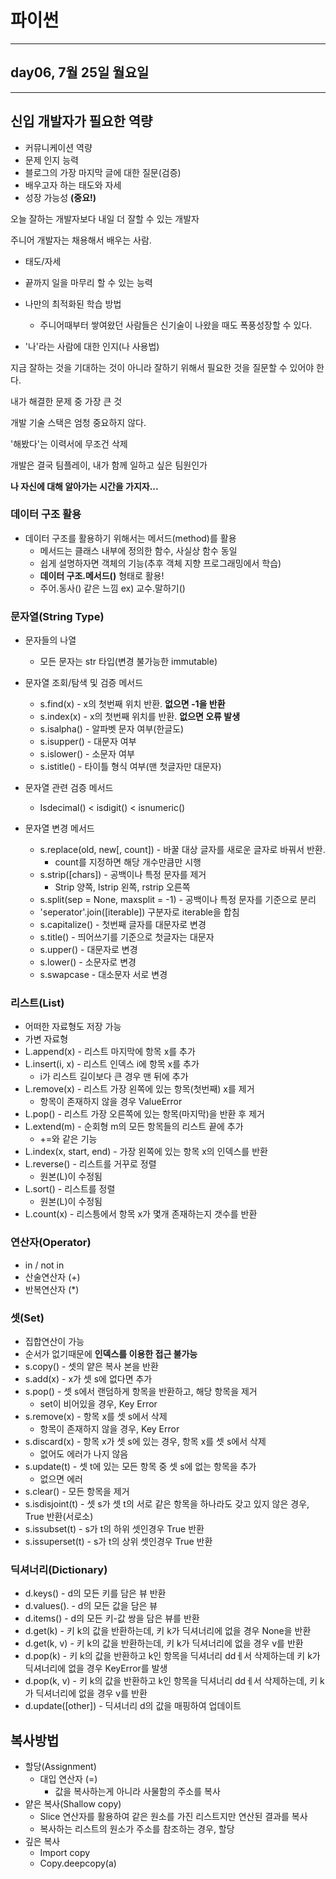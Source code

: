 # 파이썬

---

## day06, 7월 25일 월요일

---

## 신입 개발자가 필요한 역량

- 커뮤니케이션 역량
- 문제 인지 능력
- 블로그의 가장 마지막 글에 대한 질문(검증)
- 배우고자 하는 태도와 자세
- 성장 가능성 **(중요!)**

오늘 잘하는 개발자보다 내일 더 잘할 수 있는 개발자

주니어 개발자는 채용해서 배우는 사람.

- 태도/자세
- 끝까지 일을 마무리 할 수 있는 능력
- 나만의 최적화된 학습 방법
  - 주니어때부터 쌓여왔던 사람들은 신기술이 나왔을 때도 폭풍성장할 수 있다.

- '나'라는 사람에 대한 인지(나 사용법)

지금 잘하는 것을 기대하는 것이 아니라 잘하기 위해서 필요한 것을 질문할 수 있어야 한다.

내가 해결한 문제 중 가장 큰 것

개발 기술 스택은 엄청 중요하지 않다.

'해봤다'는 이력서에 무조건 삭제

개발은 결국 팀플레이, 내가 함께 일하고 싶은 팀원인가

**나 자신에 대해 알아가는 시간을 가지자...**



### 데이터 구조 활용

- 데이터 구조를 활용하기 위해서는 메서드(method)를 활용
  - 메서드는 클래스 내부에 정의한 함수, 사실상 함수 동일
  - 쉽게 설명하자면 객체의 기능(추후 객체 지향 프로그래밍에서 학습)
  - **데이터 구조.메서드()** 형태로 활용!
  - 주어.동사() 같은 느낌 ex) 교수.말하기()



### 문자열(String Type)

- 문자들의 나열

  - 모든 문자는 str 타입(변경 불가능한 immutable)

- 문자열 조회/탐색 및 검증 메서드

  - s.find(x) - x의 첫번째 위치 반환. **없으면 -1을 반환**
  - s.index(x) - x의 첫번째 위치를 반환. **없으면 오류 발생**
  - s.isalpha() - 알파벳 문자 여부(한글도)
  - s.isupper() - 대문자 여부
  - s.islower() - 소문자 여부
  - s.istitle() - 타이틀 형식 여부(맨 첫글자만 대문자)

- 문자열 관련 검증 메서드

  - Isdecimal() < isdigit() < isnumeric()

- 문자열 변경 메서드

  - s.replace(old, new[, count]) - 바꿀 대상 글자를 새로운 글자로 바꿔서 반환. 
    - count를 지정하면 해당 개수만큼만 시행
  - s.strip([chars]) - 공백이나 특정 문자를 제거
    - Strip 양쪽, lstrip 왼쪽, rstrip 오른쪽
  - s.split(sep = None, maxsplit = -1) - 공백이나 특정 문자를 기준으로 분리
  - 'seperator'.join([iterable]) 구분자로 iterable을 합침
  - s.capitalize() - 첫번째 글자를 대문자로 변경
  - s.title() - 띄어쓰기를 기준으로 첫글자는 대문자
  - s.upper() - 대문자로 변경
  - s.lower() - 소문자로 변경
  - s.swapcase - 대소문자 서로 변경

  

### 리스트(List)

- 어떠한 자료형도 저장 가능
- 가변 자료형
- L.append(x) - 리스트 마지막에 항목 x를 추가
- L.insert(i, x) - 리스트 인덱스 i에 항목 x를 추가
  - i가 리스트 길이보다 큰 경우 맨 뒤에 추가
- L.remove(x) - 리스트 가장 왼쪽에 있는 항목(첫번째) x를 제거
  - 항목이 존재하지 않을 경우 ValueError
- L.pop() - 리스트 가장 오른쪽에 있는 항목(마지막)을 반환 후 제거
- L.extend(m) - 순회형 m의 모든 항목들의 리스트 끝에 추가
  - +=와 같은 기능
- L.index(x, start, end) - 가장 왼쪽에 있는 항목 x의 인덱스를 반환
- L.reverse() - 리스트를 거꾸로 정렬
  - 원본(L)이 수정됨
- L.sort() - 리스트를 정렬
  - 원본(L)이 수정됨
- L.count(x) - 리스틍에서 항목 x가 몇개 존재하는지 갯수를 반환



### 연산자(Operator)

- in / not in
- 산술연산자 (+)
- 반복연산자 (*)



### 셋(Set)

- 집합연산이 가능
- 순서가 없기때문에 **인덱스를 이용한 접근 불가능**
- s.copy() - 셋의 얕은 복사 본을 반환
- s.add(x) - x가 셋 s에 없다면 추가
- s.pop() - 셋 s에서 랜덤하게 항목을 반환하고, 해당 항목을 제거
  - set이 비어있을 경우, Key Error
- s.remove(x) - 항목 x를 셋 s에서 삭제
  - 항목이 존재하지 않을 경우, Key Error
- s.discard(x) - 항목 x가 셋 s에 있는 경우, 항목 x를 셋 s에서 삭제
  - 없어도 에러가 나지 않음
- s.update(t) - 셋 t에 있는 모든 항목 중 셋 s에 없는 항목을 추가
  - 없으면 에러
- s.clear() - 모든 항목을 제거
- s.isdisjoint(t) - 셋 s가 셋 t의 서로 같은 항목을 하나라도 갖고 있지 않은 경우, True 반환(서로소)
- s.issubset(t) - s가 t의 하위 셋인경우 True 반환
- s.issuperset(t) - s가 t의 상위 셋인경우 True 반환



### 딕셔너리(Dictionary)

- d.keys() - d의 모든 키를 담은 뷰 반환
- d.values(). - d의 모든 값을 담은 뷰
- d.items() - d의 모든 키-값 쌍을 담은 뷰를 반환
- d.get(k) - 키 k의 값을 반환하는데, 키 k가 딕셔너리에 없을 경우 None을 반환
- d.get(k, v) - 키 k의 값을 반환하는데, 키 k가 딕셔너리에 없을 경우 v를 반환
- d.pop(k) - 키 k의 값을 반환하고 k인 항목을 딕셔너리 ddㅔ서 삭제하는데 키 k가 딕셔너리에 없을 경우 KeyError를 발생
- d.pop(k, v) - 키 k의 값을 반환하고 k인 항목을 딕셔너리 ddㅔ서 삭제하는데, 키 k가 딕셔너리에 없을 경우 v를 반환
- d.update([other]) - 딕셔너리 d의 값을 매핑하여 업데이트



## 복사방법

- 할당(Assignment)
  - 대입 연산자 (=)
    - 값을 복사하는게 아니라 사물함의 주소를 복사
- 얕은 복사(Shallow copy)
  - Slice 연산자를 활용하여 같은 원소를 가진 리스트지만 연산된 결과를 복사
  - 복사하는 리스트의 원소가 주소를 참조하는 경우, 할당
- 깊은 복사
  - Import copy
  - Copy.deepcopy(a)